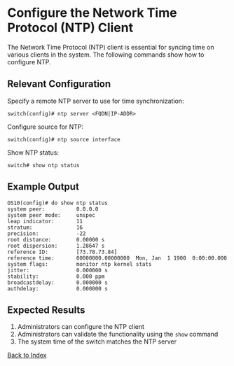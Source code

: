 # Configure the Network Time Protocol (NTP) Client

The Network Time Protocol (NTP) client is essential for syncing time on various clients in the system. The following commands show how to configure NTP.

## Relevant Configuration

Specify a remote NTP server to use for time synchronization:

```
switch(config)# ntp server <FQDN|IP-ADDR>
```

Configure source for NTP:

```
switch(config)# ntp source interface
```

Show NTP status:

```
switch# show ntp status
```

## Example Output

```
OS10(config)# do show ntp status
system peer:          0.0.0.0
system peer mode:     unspec
leap indicator:       11
stratum:              16
precision:            -22
root distance:        0.00000 s
root dispersion:      1.28647 s
reference ID:         [73.78.73.84]
reference time:       00000000.00000000  Mon, Jan  1 1900  0:00:00.000
system flags:         monitor ntp kernel stats
jitter:               0.000000 s
stability:            0.000 ppm
broadcastdelay:       0.000000 s
authdelay:            0.000000 s
```

## Expected Results

1. Administrators can configure the NTP client
2. Administrators can validate the functionality using the `show` command
3. The system time of the switch matches the NTP server

[Back to Index](index.md)

